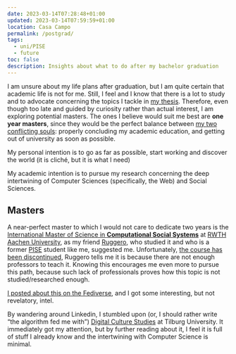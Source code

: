 ```yaml
---
date: 2023-03-14T07:28:48+01:00
updated: 2023-03-14T07:59:59+01:00
location: Casa Campo
permalink: /postgrad/
tags:
  - uni/PISE
  - future
toc: false
description: Insights about what to do after my bachelor graduation
---
```

I am unsure about my life plans after graduation, but I am quite certain that academic life is not for me. Still, I feel and I know that there is a lot to study and to advocate concerning the topics I tackle in [my thesis](Computer%20Sciences%20Are%20Social%20Sciences.md). Therefore, even though too late and guided by curiosity rather than actual interest, I am exploring potential masters. The ones I believe would suit me best are **one year masters**, since they would be the perfect balance between [my two conflicting souls](Metastudy.md#Conflict): properly concluding my academic education, and getting out of university as soon as possible.

My personal intention is to go as far as possible, start working and discover the world (it is cliché, but it is what I need)

My academic intention is to pursue my research concerning the deep intertwining of Computer Sciences (specifically, the Web) and Social Sciences.

## Masters

A near-perfect master to which I would not care to dedicate two years is the [International Master of Science in **Computational Social Systems**](https://computationalsocialsystems.rwth-aachen.de) at [RWTH Aachen University](https://rwth-aachen.de 'Rheinisch-Westfaelische Technische Hochschule'), as my friend [Ruggero](https://linkedin.com/in/ruggsea 'Ruggero Lazzaroni on Linkedin'), who studied it and who is a former [PISE](https://unive.it/pise 'Philosophy, International Studies and Economics - Ca’ Foscari University') student like me, suggested me. Unfortunately, <u>the course has been discontinued</u>, Ruggero tells me it is because there are not enough professors to teach it. Knowing this encourages me even more to pursue this path, because such lack of professionals proves how this topic is not studied/researched enough.

[I posted about this on the Fediverse](https://pan.rent/@tommi/109943080493865161 'My request for help on Pan'), and I got some interesting, but not revelatory, intel.

By wandering around Linkedin, I stumbled upon (or, I should rather write <q>the algorithm fed me with</q>) [Digital Culture Studies](https://tilburguniversity.edu/education/masters-programmes/digital-culture-studies 'Digital Culture Studies - Tilburg University') at Tilburg University. It immediately got my attention, but by further reading about it, I feel it is full of stuff I already know and the intertwining with Computer Science is minimal.
